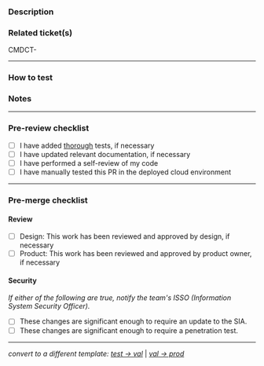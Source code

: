 <!-- This file is managed by macpro-mdct-core so if you'd like to change it let's do it there -->

### Description

<!-- Detailed description of changes and related context -->

### Related ticket(s)

<!-- Link to related ticket(s) or issue(s) -->
<!-- Hint: Type CMDCT-<ticket-number> for autolinking -->

CMDCT-

---

### How to test

<!-- Step-by-step instructions on how to test, if necessary -->

### Notes

<!-- Changed dependencies, .env files, configs, etc. -->
<!-- Instructions for local dev, e.g. requires new installs in directories -->

---

### Pre-review checklist

<!-- Complete the following steps before opening for review -->

- [ ] I have added [thorough](https://shorturl.at/aejkF) tests, if necessary
- [ ] I have updated relevant documentation, if necessary
- [ ] I have performed a self-review of my code
- [ ] I have manually tested this PR in the deployed cloud environment

---

### Pre-merge checklist

<!-- Complete the following steps before merging -->

#### Review

- [ ] Design: This work has been reviewed and approved by design, if necessary
- [ ] Product: This work has been reviewed and approved by product owner, if necessary

#### Security

_If either of the following are true, notify the team's ISSO (Information System Security Officer)._

- [ ] These changes are significant enough to require an update to the SIA.
- [ ] These changes are significant enough to require a penetration test.

---

<!-- If deploying to val or prod, click 'Preview' and select template -->

_convert to a different template: [test → val](?expand=1&template=test-to-val-deployment.md)_ | _[val → prod](?expand=1&template=val-to-prod-deployment.md)_
